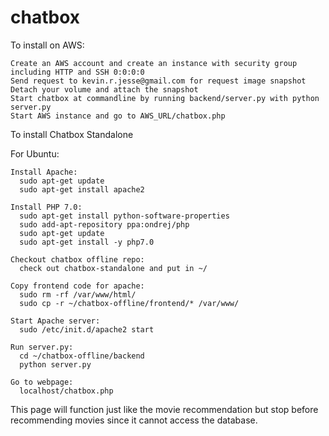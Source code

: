 # chatbox
To install on AWS:

    Create an AWS account and create an instance with security group including HTTP and SSH 0:0:0:0
    Send request to kevin.r.jesse@gmail.com for request image snapshot
    Detach your volume and attach the snapshot
    Start chatbox at commandline by running backend/server.py with python server.py
    Start AWS instance and go to AWS_URL/chatbox.php

To install Chatbox Standalone

    
For Ubuntu:

    Install Apache:
      sudo apt-get update
      sudo apt-get install apache2

    Install PHP 7.0:
      sudo apt-get install python-software-properties
      sudo add-apt-repository ppa:ondrej/php
      sudo apt-get update
      sudo apt-get install -y php7.0

    Checkout chatbox offline repo:
      check out chatbox-standalone and put in ~/

    Copy frontend code for apache:
      sudo rm -rf /var/www/html/
      sudo cp -r ~/chatbox-offline/frontend/* /var/www/

    Start Apache server:
      sudo /etc/init.d/apache2 start

    Run server.py:
      cd ~/chatbox-offline/backend
      python server.py

    Go to webpage:
      localhost/chatbox.php

This page will function just like the movie recommendation but stop before recommending movies since it
cannot access the database.


  
